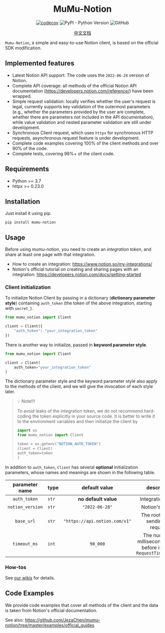 <h1 align="center">MuMu-Notion</h1>

<div align="center">

[![codecov](https://codecov.io/gh/JezaChen/mumu-notion/branch/master/graph/badge.svg?token=QKE5Z5JS04)](https://codecov.io/gh/JezaChen/mumu-notion)
![PyPI - Python Version](https://img.shields.io/pypi/pyversions/mumu-notion?style=flat-square)
![GitHub](https://img.shields.io/github/license/jezachen/mumu-notion)

[中文文档](https://github.com/JezaChen/mumu-notion/blob/master/README_zh.md)

</div>

`Mumu-Notion`, a simple and easy-to-use Notion client, is based on the official SDK modification.

## Implemented features

- Latest Notion API support: The code uses the `2022-06-28` version of Notion.
- Complete API coverage: all methods of the official Notion API documentation (https://developers.notion.com/reference/)
  have been wrapped.
- Simple request validation: locally verifies whether the user's request is legal, currently supports key validation of
  the outermost parameters (e.g., whether the parameters provided by the user are complete, whether there are parameters
  not included in the API documentation), while value validation and nested parameter validation are still under
  development.
- Synchronous Client request, which uses `httpx` for synchronous HTTP requests, asynchronous request feature is under
  development.
- Complete code examples covering 100% of the client methods and over 90% of the code.
- Complete tests, covering 98%+ of the client code.

## Requirements

- Python >= 3.7
- httpx >= 0.23.0

## Installation

Just install it using pip.

```shell
pip install mumu-notion
```

## Usage

Before using mumu-notion, you need to create an _integration token_, and share at least one page with that integration.

- How to create an integration: https://www.notion.so/my-integrations/
- Notion's official tutorial on creating and sharing pages with an
  integration: https://developers.notion.com/docs/getting-started

### Client initialization

To initialize Notion Client by passing in a dictionary (**dictionary parameter style**) containing `auth_token` (the
token of the above integration, starting with `secret_`).

```Python
from mumu_notion import Client

client = Client({
    "auth_token": "your_integration_token"
})
```

There is another way to initialize, passed in **keyword parameter style**.

```Python
from mumu_notion import Client

client = Client(
    auth_token="your_integration_token"
)
```

The dictionary parameter style and the keyword parameter style also apply to the methods of the client, and we
will give the invocation of each style later.

> 💡 Note!!!
>
> To avoid leaks of the integration token, we do not recommend hard-coding the token explicitly in your source code. It
> is better to
> write it to the environment variables and then initialize the client by
> ```Python
> import os
> from mumu_notion import Client
>
> token = os.getenv("NOTION_AUTH_TOKEN")
> client = Client(
> auth_token=token
> )
> ```

In addition to `auth_token`, `Client` has several **optional** initialization parameters, whose names and meanings are
shown in the following table.

|  parameter name  | type  |         default value         |                                description                                |
|:----------------:|-------|:-----------------------------:|:-------------------------------------------------------------------------:|
|   `auth_token`   | `str` |     **no default value**      |                             Integration Token                             |
| `notion_version` | `str` |        `"2022-06-28"`         |                             Notion's version                              |
|    `base_url`    | `str` | `"https://api.notion.com/v1"` |                   The root URL for sending API requests                   |
|   `timeout_ms`   | `int` |           `90_000`            | The number of milliseconds to wait before issuing a `RequestTimeoutError` |

### How-tos

See [our wikis](https://github.com/JezaChen/mumu-notion/wiki/How-tos) for details.

## Code Examples

We provide code examples that cover all methods of the client and the data is taken from Notion's official
documentation.

See also: https://github.com/JezaChen/mumu-notion/tree/master/examples/official_guides